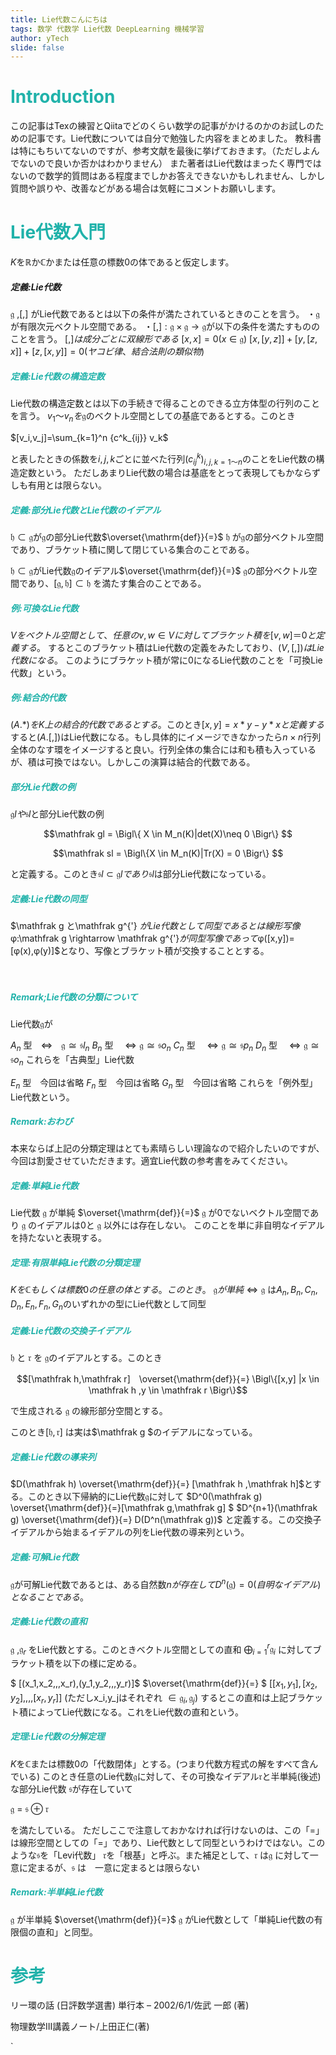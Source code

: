 ```yaml
---
title: Lie代数こんにちは
tags: 数学 代数学 Lie代数 DeepLearning 機械学習
author: yTech
slide: false
---
```

# <font color="LightSeaGreen">Introduction</font>
この記事はTexの練習とQiitaでどのくらい数学の記事がかけるのかのお試しのための記事です。Lie代数については自分で勉強した内容をまとめました。
教科書は特にもちいてないのですが、参考文献を最後に挙げておきます。（ただしよんでないので良いか否かはわかりません）
また著者はLie代数はまったく専門ではないので数学的質問はある程度までしかお答えできないかもしれません、しかし質問や誤りや、改善などがある場合は気軽にコメントお願いします。


# <font color="LightSeaGreen">Lie代数入門</font>

$K$を$\mathbb R$か$\mathbb C$かまたは任意の標数$0$の体であると仮定します。

##### <font color="LightSeaGreen"></font>定義:Lie代数

 $\mathfrak g$ ,$[,]$ がLie代数であるとは以下の条件が満たされているときのことを言う。
・$\mathfrak g$が有限次元ベクトル空間である。
・$[,]:\mathfrak g \times \mathfrak g  \rightarrow \mathfrak g　$が以下の条件を満たすもののことを言う。
  $[,]は成分ごとに双線形である$
  $[x,x]=0(x\in \mathfrak g)$
  $[x,[y,z]]+[y,[z,x]]+[z,[x,y]]=0(ヤコビ律、結合法則の類似物)$

##### <font color="LightSeaGreen">定義:Lie代数の構造定数</font>
Lie代数の構造定数とは以下の手続きで得ることのできる立方体型の行列のことを言う。
$v_1〜v_nを \mathfrak g$のベクトル空間としての基底であるとする。このとき

$[v_i,v_j]=\sum_{k=1}^n {c^k_{ij}} v_k$

と表したときの係数を$i,j,k$ごとに並べた行列$(c^k_{ij})_{i,j,k=1〜n}$のことをLie代数の構造定数という。
ただしあまりLie代数の場合は基底をとって表現してもかならずしも有用とは限らない。

##### <font color="LightSeaGreen">定義:部分Lie代数とLie代数のイデアル</font>
$\mathfrak h \subset \mathfrak g$が$\mathfrak g$の部分Lie代数$\overset{\mathrm{def}}{=}$
$\mathfrak h$ が$\mathfrak g$の部分ベクトル空間であり、ブラケット積に関して閉じている集合のことである。

$\mathfrak h \subset \mathfrak g$がLie代数$\mathfrak g$のイデアル$\overset{\mathrm{def}}{=}$
$\mathfrak g$の部分ベクトル空間であり、$[\mathfrak g,\mathfrak h] \subset \mathfrak h$ を満たす集合のことである。


##### <font color="LightSeaGreen">例:可換なLie代数</font>

$Vをベクトル空間として、任意のv,w \in V に対してブラケット積を[v,w]＝0と定義する。$
するとこのブラケット積はLie代数の定義をみたしており、$(V,[,])はLie代数になる。$
このようにブラケット積が常に$0$になるLie代数のことを「可換Lie代数」という。

##### <font color="LightSeaGreen">例:結合的代数</font>
$(A.*)をK上の結合的代数であるとする。$このとき$[x,y]=x*y-y*xと定義する$
すると$(A.[,])$はLie代数になる。もし具体的にイメージできなかったら$n \times n$行列全体のなす環をイメージすると良い。行列全体の集合には和も積も入っているが、積は可換ではない。しかしこの演算は結合的代数である。


##### <font color="LightSeaGreen">部分Lie代数の例</font>
$\mathfrak gl や \mathfrak sl$と部分Lie代数の例

```math
\mathfrak gl = \Bigl\{ X \in M_n(K)|det(X)\neq 0 \Bigr\}

```
```math
\mathfrak sl = \Bigl\{X \in M_n(K)|Tr(X) = 0 \Bigr\}

```
と定義する。このとき$\mathfrak sl \subset \mathfrak gl であり \mathfrak sl$は部分Lie代数になっている。



##### <font color="LightSeaGreen">定義:Lie代数の同型</font>


$\mathfrak g と\mathfrak g^{'} $がLie代数として同型であるとは線形写像$φ:\mathfrak g \rightarrow \mathfrak g^{'}$が同型写像であって$φ([x,y])=[φ(x),φ(y)]$となり、写像とブラケット積が交換することとする。

　


##### <font color="LightSeaGreen">Remark;Lie代数の分類について</font>
Lie代数$\mathfrak g$が


$A_n$ 型　$\Leftrightarrow$　$\mathfrak g　\cong　\mathfrak sl_n$ 
$B_n$ 型　$\Leftrightarrow　\mathfrak g　\cong　\mathfrak so_n$ 
$C_n$ 型　$\Leftrightarrow　\mathfrak g　\cong　\mathfrak sp_n$ 
$D_n$ 型　$\Leftrightarrow　\mathfrak g　\cong　\mathfrak so_n$ 
これらを「古典型」Lie代数


$E_n$ 型　今回は省略 
$F_n$ 型　今回は省略 
$G_n$ 型　今回は省略 
これらを「例外型」Lie代数という。

##### <font color="LightSeaGreen">Remark:おわび</font>
本来ならば上記の分類定理はとても素晴らしい理論なので紹介したいのですが、今回は割愛させていただきます。適宜Lie代数の参考書をみてください。



##### <font color="LightSeaGreen">定義:単純Lie代数</font>
Lie代数 $\mathfrak g$ が単純 $\overset{\mathrm{def}}{=}$
$\mathfrak g$ が0でないベクトル空間であり $\mathfrak g$ のイデアルは$0$と $\mathfrak g$ 以外には存在しない。
このことを単に非自明なイデアルを持たないと表現する。



##### <font color="LightSeaGreen">定理:有限単純Lie代数の分類定理</font>
$Kを\mathbb C もしくは標数0の任意の体とする。このとき$。
$\mathfrak g が単純 \Leftrightarrow \mathfrak g$ は$A_n,B_n,C_n,D_n,E_n,F_n,G_n$のいずれかの型にLie代数として同型





##### <font color="LightSeaGreen">定義:Lie代数の交換子イデアル</font>

$\mathfrak h$ と $\mathfrak r$ を $\mathfrak g$のイデアルとする。このとき

```math
[\mathfrak h,\mathfrak r]　\overset{\mathrm{def}}{=} \Bigl\{[x,y] |x \in \mathfrak h ,y \in \mathfrak r \Bigr\}
```
で生成される $\mathfrak g$ の線形部分空間とする。

このとき$[\mathfrak h,\mathfrak r]$ は実は$\mathfrak g $のイデアルになっている。


##### <font color="LightSeaGreen">定義:Lie代数の導来列</font>
$D(\mathfrak h) \overset{\mathrm{def}}{=}  [\mathfrak h ,\mathfrak h]$とする。このとき以下帰納的にLie代数$\mathfrak g$に対して 
$D^0(\mathfrak g) \overset{\mathrm{def}}{=}[\mathfrak g,\mathfrak g] $
$D^{n+1}(\mathfrak g) \overset{\mathrm{def}}{=} D(D^n(\mathfrak g))$
と定義する。この交換子イデアルから始まるイデアルの列をLie代数の導来列という。


##### <font color="LightSeaGreen">定義:可解Lie代数</font>
$\mathfrak g$が可解Lie代数であるとは、ある自然数$nが存在してD^n(\mathfrak g)=0(自明なイデアル)となることである。$


##### <font color="LightSeaGreen">定義:Lie代数の直和</font>
$\mathfrak g$ ,$\mathfrak g_r$ をLie代数とする。このときベクトル空間としての直和
$\bigoplus_{i = 1}^r {\mathfrak g}_i$
に対してブラケット積を以下の様に定める。

$ [(x_1,x_2,,,x_r),(y_1,y_2,,,y_r)]$ $\overset{\mathrm{def}}{=} $ $[[x_1,y_1],[x_2,y_2],,,  ,[x_r,y_r] ]$ (ただしx_i,y_jはそれぞれ $\in {\mathfrak g}_i,{\mathfrak g}_j)$
するとこの直和は上記ブラケット積によってLie代数になる。これをLie代数の直和という。


##### <font color="LightSeaGreen">定理:Lie代数の分解定理</font>
$K$を$\mathbb C$または標数0の「代数閉体」とする。(つまり代数方程式の解をすべて含んでいる)
このとき任意のLie代数$\mathfrak g$に対して、その可換なイデアル$\mathfrak r$と半単純(後述)な部分Lie代数 $\mathfrak s$が存在していて

$\mathfrak g$ = $\mathfrak s$ $\oplus$ $\mathfrak r$

を満たしている。
ただしここで注意しておかなければ行けないのは、この「$=$」は線形空間としての「$=$」であり、Lie代数として同型というわけではない。このような$\mathfrak s$を「Levi代数」 $\mathfrak r$を「根基」と呼ぶ。また補足として、$\mathfrak r$ は$\mathfrak g$ に対して一意に定まるが、$\mathfrak s$ は　一意に定まるとは限らない

##### <font color="LightSeaGreen">Remark:半単純Lie代数</font>

 $\mathfrak g$ が半単純 
$\overset{\mathrm{def}}{=}$ $\mathfrak g$ がLie代数として「単純Lie代数の有限個の直和」と同型。







# <font color="LightSeaGreen">参考</font>

リー環の話 (日評数学選書) 単行本 – 2002/6/1/佐武 一郎  (著)

物理数学III講義ノート/上田正仁(著)







`
